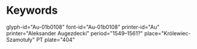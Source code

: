 # Keywords
glyph-id="Au-01b0108"
font-id="Au-01b0108"
printer-id="Au"
printer="Aleksander Augezdecki"
period="1549–1561?"
place="Królewiec-Szamotuły"
PT plate="404"
